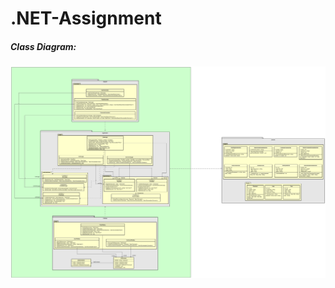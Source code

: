 # .NET-Assignment

##### Class Diagram:
![Class Diagram](https://github.com/Josan03/.NET-Assignment/raw/master/Class%20Diagram0.svg)

